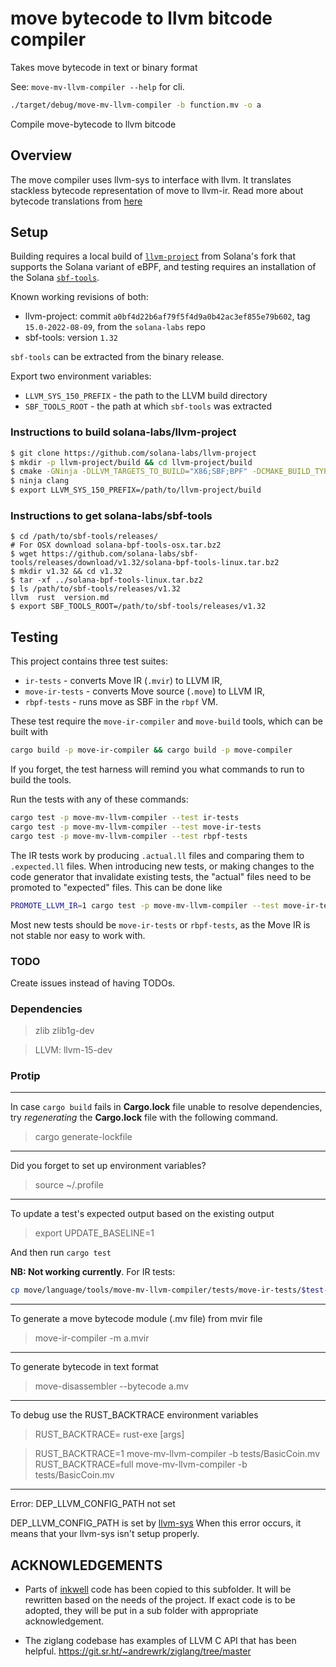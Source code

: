 # move bytecode to llvm bitcode compiler
Takes move bytecode in text or binary format

See: `move-mv-llvm-compiler --help` for cli.

```sh
./target/debug/move-mv-llvm-compiler -b function.mv -o a
```

Compile move-bytecode to llvm bitcode

## Overview

The move compiler uses llvm-sys to interface with llvm. It translates stackless bytecode representation of move to llvm-ir.
Read more about bytecode translations from [here](https://github.com/move-language/move/issues/817)

## Setup

Building requires a local build of [`llvm-project`](https://github.com/solana-labs/llvm-project)
from Solana's fork that supports the Solana variant of eBPF,
and testing requires an installation of the Solana [`sbf-tools`](https://github.com/solana-labs/sbf-tools).

Known working revisions of both:

- llvm-project: commit `a0bf4d22b6af79f5f4d9a0b42ac3ef855e79b602`,
  tag `15.0-2022-08-09`,
  from the `solana-labs` repo
- sbf-tools: version `1.32`

`sbf-tools` can be extracted from the binary release.

Export two environment variables:

- `LLVM_SYS_150_PREFIX` - the path to the LLVM build directory
- `SBF_TOOLS_ROOT` - the path at which `sbf-tools` was extracted

### Instructions to build solana-labs/llvm-project

```sh
$ git clone https://github.com/solana-labs/llvm-project
$ mkdir -p llvm-project/build && cd llvm-project/build
$ cmake -GNinja -DLLVM_TARGETS_TO_BUILD="X86;SBF;BPF" -DCMAKE_BUILD_TYPE=RelWithDebInfo -DLLVM_ENABLE_PROJECTS="clang;libcxx;libcxxabi;libunwind" ../llvm
$ ninja clang
$ export LLVM_SYS_150_PREFIX=/path/to/llvm-project/build
```

### Instructions to get solana-labs/sbf-tools

```
$ cd /path/to/sbf-tools/releases/
# For OSX download solana-bpf-tools-osx.tar.bz2
$ wget https://github.com/solana-labs/sbf-tools/releases/download/v1.32/solana-bpf-tools-linux.tar.bz2
$ mkdir v1.32 && cd v1.32
$ tar -xf ../solana-bpf-tools-linux.tar.bz2
$ ls /path/to/sbf-tools/releases/v1.32
llvm  rust  version.md
$ export SBF_TOOLS_ROOT=/path/to/sbf-tools/releases/v1.32
```

## Testing

This project contains three test suites:

- `ir-tests` - converts Move IR (`.mvir`) to LLVM IR,
- `move-ir-tests` - converts Move source (`.move`) to LLVM IR,
- `rbpf-tests` - runs move as SBF in the `rbpf` VM.

These test require the `move-ir-compiler` and `move-build` tools,
which can be built with

```sh
cargo build -p move-ir-compiler && cargo build -p move-compiler
```

If you forget, the test harness will remind you what commands to run to build the tools.

Run the tests with any of these commands:

```sh
cargo test -p move-mv-llvm-compiler --test ir-tests
cargo test -p move-mv-llvm-compiler --test move-ir-tests
cargo test -p move-mv-llvm-compiler --test rbpf-tests
```

The IR tests work by producing `.actual.ll` files and comparing them to
`.expected.ll` files. When introducing new tests, or making changes to the code
generator that invalidate existing tests, the "actual" files need to be promoted
to "expected" files. This can be done like

```sh
PROMOTE_LLVM_IR=1 cargo test -p move-mv-llvm-compiler --test move-ir-tests
```

Most new tests should be `move-ir-tests` or `rbpf-tests`,
as the Move IR is not stable nor easy to work with.

### TODO
Create issues instead of having TODOs.

### Dependencies

> zlib zlib1g-dev

> LLVM: llvm-15-dev

### Protip

----
In case `cargo build` fails in **Cargo.lock** file unable to resolve dependencies, try *regenerating* the **Cargo.lock** file with the following command.

> cargo generate-lockfile

----
Did you forget to set up environment variables?

> source ~/.profile

----
To update a test's expected output based on the existing output

> export UPDATE_BASELINE=1

And then run `cargo test`

**NB: Not working currently**. For IR tests:

```bash
cp move/language/tools/move-mv-llvm-compiler/tests/move-ir-tests/$test-build/modules/0_Test.actual.ll tests/move-ir-tests/$test-build/modules/0_Test.expected.ll
```


----
To generate a move bytecode module (.mv file) from mvir file

> move-ir-compiler -m a.mvir

----
To generate bytecode in text format
> move-disassembler --bytecode a.mv

----
To debug use the RUST_BACKTRACE environment variables
> RUST_BACKTRACE=<value> rust-exe [args]

> RUST_BACKTRACE=1 move-mv-llvm-compiler -b tests/BasicCoin.mv
> RUST_BACKTRACE=full move-mv-llvm-compiler -b tests/BasicCoin.mv

----
Error: DEP_LLVM_CONFIG_PATH not set

DEP_LLVM_CONFIG_PATH is set by [llvm-sys](https://gitlab.com/taricorp/llvm-sys.rs/-/blob/main/build.rs#L452)
When this error occurs, it means that your llvm-sys isn't setup properly.

## ACKNOWLEDGEMENTS

- Parts of [inkwell](https://github.com/TheDan64/inkwell) code has been copied to this subfolder.
It will be rewritten based on the needs of the project. If exact code is to be adopted, they will be
put in a sub folder with appropriate acknowledgement.

- The ziglang codebase has examples of LLVM C API that has been helpful.
https://git.sr.ht/~andrewrk/ziglang/tree/master